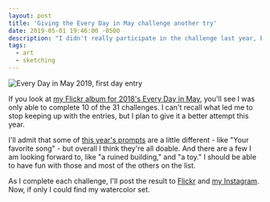 ```yaml
---
layout: post
title: 'Giving the Every Day in May challenge another try'
date: 2019-05-01 19:46:00 -0500
description: "I didn't really participate in the challenge last year, but I'll give it another shot this year."
tags:
  - art
  - sketching
---
```


![Every Day in May 2019, first day entry]({{site.url}}/assets/images/2019/05/edim.png 'Every Day in May 2019, first day entry')

If you look at [my Flickr album for 2018's Every Day in May](https://www.flickr.com/photos/billturner/albums/72157694590773441 'My Every Day in May entries for 2018'), you'll see I was only able to complete 10 of the 31 challenges. I can't recall what led me to stop keeping up with the entries, but I plan to give it a better attempt this year.

I'll admit that some of [this year's prompts](https://www.facebook.com/groups/edmeverydayinmay/permalink/2252555548157156/) are a little different - like "Your favorite song" - but overall I think they're all doable. And there are a few I am looking forward to, like "a ruined building," and "a toy." I should be able to have fun with those and most of the others on the list.

As I complete each challenge, I'll post the result to [Flickr](https://www.flickr.com/photos/billturner/albums/72157678000500867 'Flickr Album for Every Day in May 2019') and [my Instagram](https://www.instagram.com/billturner/ 'My Instagram page'). Now, if only I could find my watercolor set.
